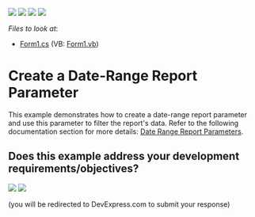 <!-- default badges list -->
![](https://img.shields.io/endpoint?url=https://codecentral.devexpress.com/api/v1/VersionRange/378832493/22.2.2%2B)
[![](https://img.shields.io/badge/Open_in_DevExpress_Support_Center-FF7200?style=flat-square&logo=DevExpress&logoColor=white)](https://supportcenter.devexpress.com/ticket/details/T1020320)
[![](https://img.shields.io/badge/📖_How_to_use_DevExpress_Examples-e9f6fc?style=flat-square)](https://docs.devexpress.com/GeneralInformation/403183)
[![](https://img.shields.io/badge/💬_Leave_Feedback-feecdd?style=flat-square)](#does-this-example-address-your-development-requirementsobjectives)
<!-- default badges end -->
*Files to look at*:

* [Form1.cs](./CS/Form1.cs) (VB: [Form1.vb](./VB/Form1.vb))

# Create a Date-Range Report Parameter

This example demonstrates how to create a date-range report parameter and use this parameter to filter the report's data. Refer to the following documentation section for more details: [Date Range Report Parameters](https://docs.devexpress.com/XtraReports/401380?v=21.1).


<!-- feedback -->
## Does this example address your development requirements/objectives?

[<img src="https://www.devexpress.com/support/examples/i/yes-button.svg"/>](https://www.devexpress.com/support/examples/survey.xml?utm_source=github&utm_campaign=reporting-winforms-parameter-daterange&~~~was_helpful=yes) [<img src="https://www.devexpress.com/support/examples/i/no-button.svg"/>](https://www.devexpress.com/support/examples/survey.xml?utm_source=github&utm_campaign=reporting-winforms-parameter-daterange&~~~was_helpful=no)

(you will be redirected to DevExpress.com to submit your response)
<!-- feedback end -->
